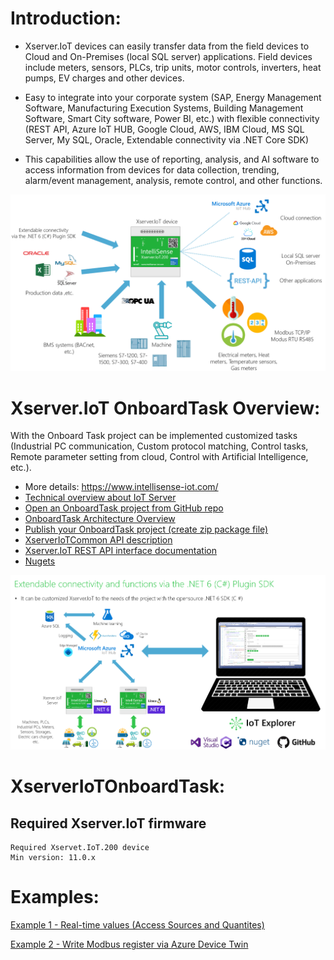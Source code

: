 # Introduction:

- Xserver.IoT devices can easily transfer data from the field devices to Cloud and On-Premises (local SQL server) applications. Field devices include meters, sensors, PLCs, trip units, motor controls, inverters, heat pumps, EV charges and other devices.

- Easy to integrate into your corporate system (SAP, Energy Management Software, Manufacturing Execution Systems, Building Management Software, Smart City software, Power BI, etc.) with flexible connectivity (REST API, Azure IoT HUB, Google Cloud, AWS, IBM Cloud, MS SQL Server, My SQL, Oracle, Extendable connectivity via .NET Core SDK)

- This capabilities allow the use of reporting, analysis, and AI software to access information from devices for data collection, trending, alarm/event management, analysis, remote control, and other functions.

![](images/ConnectionTechOverview.png)

# Xserver.IoT OnboardTask Overview:

With the Onboard Task project can be implemented customized tasks (Industrial PC communication, Custom protocol matching, Control tasks, Remote parameter setting from cloud, Control with Artificial Intelligence, etc.).

- More details: https://www.intellisense-iot.com/
- [Technical overview about IoT Server](https://www.intellisense-iot.com/xserver-iot-product) 
- [Open an OnboardTask project from GitHub repo](https://github.com/IntelliSenseIoT/XserverIoTOnboardTask.NET/blob/main/Open%20an%20OnboardTask%20project%20from%20GitHub%20repo.md)
- [OnboardTask Architecture Overview](https://github.com/IntelliSenseIoT/XserverIoTOnboardTask.NET/blob/main/OnboardTask%20Architecture%20Overview.md)
- [Publish your OnboardTask project (create zip package file)](https://github.com/IntelliSenseIoT/XserverIoTOnboardTask.NET/blob/main/Publish%20your%20OnboardTask%20project.md)
- [XserverIoTCommon API description](https://github.com/IntelliSenseIoT/XserverIoTOnboardTask.NET/blob/main/XserverIoTCommon.NET.md)
- [Xserver.IoT REST API interface documentation](https://github.com/IntelliSenseIoT/XserverIoTOnboardTask.NET/blob/main/XserverIoT_RestAPI_Interface_doumentation.md)
- [Nugets](https://www.nuget.org/packages/XserverIoTCommon.NET)

![](images/SDKOverview.png)

# XserverIoTOnboardTask:

## Required Xserver.IoT firmware

    Required Xservet.IoT.200 device
    Min version: 11.0.x

# Examples:

[Example 1 - Real-time values (Access Sources and Quantites)](https://github.com/IntelliSenseIoT/XserverIoTOnboardTask.NET/blob/main/examples/1_Real-time%20values.md)

[Example 2 - Write Modbus register via Azure Device Twin](https://github.com/IntelliSenseIoT/XserverIoTOnboardTask.NET/blob/main/examples/1_Real-time%20values.md)

